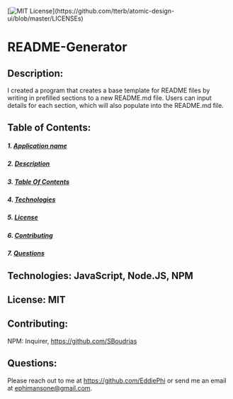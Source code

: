 [![MIT License](https://img.shields.io/apm/l/atomic-design-ui.svg?)](https://github.com/tterb/atomic-design-ui/blob/master/LICENSEs) 

  <a name="title"></a>
  # README-Generator

  <a name="description"></a>
  ## Description: 
  I created a program that creates a base template for README files by writing in prefilled sections to a new README.md file. Users can input details for each section, which will also populate into the README.md file.

  
  <a name="toc"></a>
  ## Table of Contents:
  ##### 1. [Application name](#title)
  ##### 2. [Description](#description)
  ##### 3. [Table Of Contents](#toc)
  ##### 4. [Technologies](#tech)
  ##### 5. [License](#license)
  ##### 6. [Contributing](#contributing)
  ##### 7. [Questions](#questions)
  
  <a name="tech"></a>
  ## Technologies: JavaScript, Node.JS, NPM

  <a name="license"></a>
  ## License: MIT
  
  <a name="contributing"></a>
  ## Contributing: 
  NPM: Inquirer, https://github.com/SBoudrias
  
  <a name="questions"></a>
  ## Questions:
  Please reach out to me at https://github.com/EddiePhi or send me an email at ephimansone@gmail.com. 

